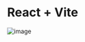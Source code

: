 # React + Vite

![image](https://github.com/user-attachments/assets/ba5000de-3903-4992-b363-ae0f8186ca3d)

